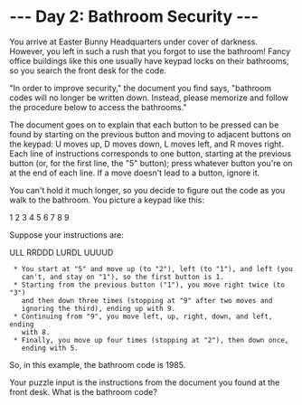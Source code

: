 # --- Day 2: Bathroom Security ---

   You arrive at Easter Bunny Headquarters under cover of darkness. However,
   you left in such a rush that you forgot to use the bathroom! Fancy office
   buildings like this one usually have keypad locks on their bathrooms, so
   you search the front desk for the code.

   "In order to improve security," the document you find says, "bathroom
   codes will no longer be written down. Instead, please memorize and follow
   the procedure below to access the bathrooms."

   The document goes on to explain that each button to be pressed can be
   found by starting on the previous button and moving to adjacent buttons on
   the keypad: U moves up, D moves down, L moves left, and R moves right.
   Each line of instructions corresponds to one button, starting at the
   previous button (or, for the first line, the "5" button); press whatever
   button you're on at the end of each line. If a move doesn't lead to a
   button, ignore it.

   You can't hold it much longer, so you decide to figure out the code as you
   walk to the bathroom. You picture a keypad like this:

 1 2 3
 4 5 6
 7 8 9

   Suppose your instructions are:

 ULL
 RRDDD
 LURDL
 UUUUD

     * You start at "5" and move up (to "2"), left (to "1"), and left (you
       can't, and stay on "1"), so the first button is 1.
     * Starting from the previous button ("1"), you move right twice (to "3")
       and then down three times (stopping at "9" after two moves and
       ignoring the third), ending up with 9.
     * Continuing from "9", you move left, up, right, down, and left, ending
       with 8.
     * Finally, you move up four times (stopping at "2"), then down once,
       ending with 5.

   So, in this example, the bathroom code is 1985.

   Your puzzle input is the instructions from the document you found at the
   front desk. What is the bathroom code?

